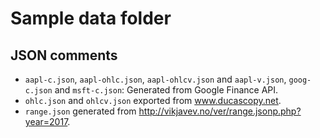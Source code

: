# Sample data folder

## JSON comments

 * `aapl-c.json`, `aapl-ohlc.json`, `aapl-ohlcv.json` and `aapl-v.json`,
   `goog-c.json` and `msft-c.json`: Generated from Google Finance API.
 * `ohlc.json` and `ohlcv.json` exported from www.ducascopy.net.
 * `range.json` generated from http://vikjavev.no/ver/range.jsonp.php?year=2017.
